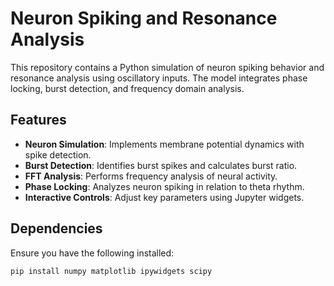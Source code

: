 # Neuron Spiking and Resonance Analysis

This repository contains a Python simulation of neuron spiking behavior and resonance analysis using oscillatory inputs. The model integrates phase locking, burst detection, and frequency domain analysis.

## Features
- **Neuron Simulation**: Implements membrane potential dynamics with spike detection.
- **Burst Detection**: Identifies burst spikes and calculates burst ratio.
- **FFT Analysis**: Performs frequency analysis of neural activity.
- **Phase Locking**: Analyzes neuron spiking in relation to theta rhythm.
- **Interactive Controls**: Adjust key parameters using Jupyter widgets.

## Dependencies
Ensure you have the following installed:
```bash
pip install numpy matplotlib ipywidgets scipy
